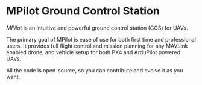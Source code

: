 # MPilot Ground Control Station


*MPilot* is an intuitive and powerful ground control station (GCS) for UAVs.

The primary goal of MPilot is ease of use for both first time and professional users. 
It provides full flight control and mission planning for any MAVLink enabled drone, and vehicle setup for both PX4 and ArduPilot powered UAVs. 

All the code is open-source, so you can contribute and evolve it as you want. 
